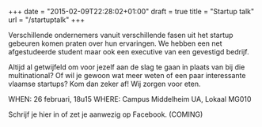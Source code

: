 +++
date = "2015-02-09T22:28:02+01:00"
draft = true
title = "Startup talk"
url = "/startuptalk"
+++

Verschillende ondernemers vanuit verschillende fasen uit het startup gebeuren
komen praten over hun ervaringen. We hebben een net afgestudeerde student maar
ook een executive van een gevestigd bedrijf.

Altijd al getwijfeld om voor jezelf aan de slag te gaan in plaats van bij die multinational? Of wil je gewoon wat meer weten of een paar interessante vlaamse startups?
Kom dan zeker af! Wij zorgen voor eten.

WHEN: 26 februari, 18u15
WHERE: Campus Middelheim UA, Lokaal MG010

Schrijf je hier in of zet je aanwezig op Facebook. (COMING)
